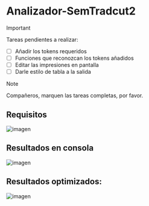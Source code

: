# Analizador-SemTradcut2

> [!IMPORTANT]
> Tareas pendientes a realizar:

- [ ] Añadir los tokens requeridos
- [ ] Funciones que reconozcan los tokens añadidos
- [ ] Editar las impresiones en pantalla
- [ ] Darle estilo de tabla a la salida

> [!NOTE]
> Compañeros, marquen las tareas completas, por favor.
<!-- Para marcar elemento de la lista edita de "- [ ] " a "- [x]" -->

## Requisitos
![imagen](https://github.com/MBlml/Analizador-SemTradcut2/assets/101375005/5b761c3b-8439-4bba-a9a3-b6000f09862f)

## Resultados en consola
![imagen](https://github.com/MBlml/Analizador-SemTradcut2/assets/101375005/9674eb0e-8c46-42ce-953e-8c802c43d98d)

## Resultados optimizados:
![imagen](https://github.com/MBlml/Analizador-SemTradcut2/assets/101375005/928cba6a-7fe5-418a-a22d-07d0bff0adee)


